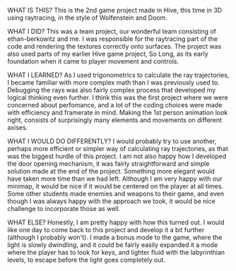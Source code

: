 WHAT IS THIS?
This is the 2nd game project made in Hive, this time in 3D using raytracing, in the style of Wolfenstein and Doom. 

WHAT I DID?
This was a team project, our wonderful team consisting of ethan-berkowitz and me. I was responsible for the raytracing part of the code and rendering the textures correctly onto surfaces. 
The project was also used parts of my earlier Hive game project, So Long, as its early foundation when it came to player movement and controls. 

WHAT I LEARNED?
As I used trigonometrics to calculate the ray trajectories, I became familiar with more complex math than I was previously used to. Debugging the rays was also fairly complex process that developed my logical thinking even further. 
I think this was the first project where we were concerned about perfomance, and a lot of the coding choices were made with efficiency and framerate in mind. Making the 1st person animation look right, consists of surprisingly many elements and movements on different axises. 

WHAT I WOULD DO DIFFERENTLY?
I would probably try to use another, perhaps more efficient or simpler way of calculating ray trajectories, as that was the biggest hurdle of this project. 
I am not also happy how I developed the door opening mechanism, it was fairly straightforward and simple solution made at the end of the project. Something more elegant would have taken more time than we had left. 
Although I am very happy with our minimap, it would be nice if it would be centered on the player at all times. 
Some other students made enemies and weapons to their game, and even though I was always happy with the approach we took, it would be nice challenge to incorporate those as well. 

WHAT ELSE?
Honestly, I am pretty happy with how this turned out. I would like one day to come back to this project and develop it a bit further (although I probably won't). 
I made a bonus mode to the game, where the light is slowly dwindling, and it could be fairly easily expanded it a mode where the player has to look for keys, and lighter fluid with the labyrinthian levels, to escape before the light goes completely out. 
